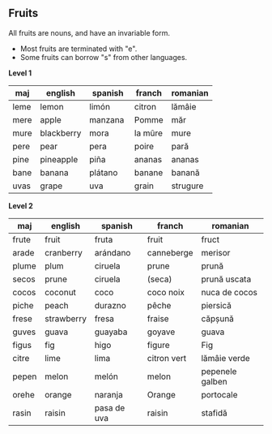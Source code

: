 ## Fruits

All fruits are nouns, and have an invariable form.

* Most fruits are terminated with "e". 
* Some fruits can borrow "s" from other languages.

**Level 1**

maj    |  english   | spanish     |  franch      |  romanian
-------|------------|-------------|--------------|-------------------
leme   |  lemon     | limón       |  citron      |  lămâie
mere   |  apple     | manzana     |  Pomme       |  măr
mure   |  blackberry| mora        |  la mûre     |  mure
pere   |  pear      | pera        |  poire       |  pară
pine   |  pineapple | piña        |  ananas      |  ananas
bane   |  banana    | plátano     |  banane      |  banană
uvas   |  grape     | uva         |  grain       |  strugure

**Level 2**

maj    |  english   | spanish     |  franch      |  romanian
-------|------------|-------------|--------------|-------------------
frute  |  fruit     | fruta       |  fruit       |  fruct
arade  |  cranberry | arándano    |  canneberge  |  merisor
plume  |  plum      | ciruela     |  prune       |  prună
secos  |  prune     | ciruela     |  (seca)      |  prună uscata
cocos  |  coconut   | coco        |  coco noix   |  nuca de cocos
piche  |  peach     | durazno     |  pêche       |  piersică
frese  |  strawberry| fresa       |  fraise      |  căpșună
guves  |  guava     | guayaba     |  goyave      |  guava
figus  |  fig       | higo        |  figure      |  Fig
citre  |  lime      | lima        |  citron vert |  lămâie verde
pepen  |  melon     | melón       |  melon       |  pepenele galben
orehe  |  orange    | naranja     |  Orange      |  portocale
rasin  |  raisin    | pasa de uva |  raisin      |  stafidă

